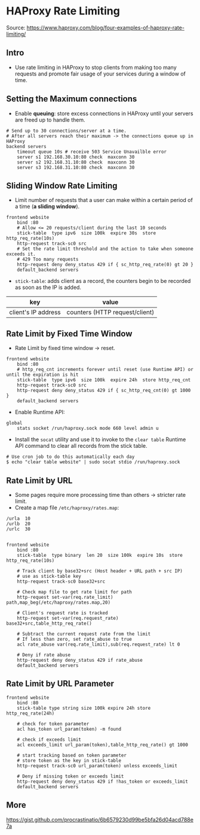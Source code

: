# HAProxy Rate Limiting

Source: <https://www.haproxy.com/blog/four-examples-of-haproxy-rate-limiting/>

## Intro

- Use rate limiting in HAProxy to stop clients from making too many requests and promote fair usage of your services during a window of time.

## Setting the Maximum connections

- Enable **queuing**: store excess connections in HAProxy until your servers are freed up to handle them.

```
# Send up to 30 connections/server at a time.
# After all servers reach their maximum -> the connections queue up in HAProxy
backend servers
    timeout queue 10s # receive 503 Service Unavailble error
    server s1 192.168.30.10:80 check  maxconn 30
    server s2 192.168.31.10:80 check  maxconn 30
    server s3 192.168.31.10:80 check  maxconn 30
```

## Sliding Window Rate Limiting

- Limit number of requests that a user can make within a certain period of a time (**a sliding window**).

```
frontend website
    bind :80
    # Allow <= 20 requests/client during the last 10 seconds
    stick-table  type ipv6  size 100k  expire 30s  store http_req_rate(10s)
    http-request track-sc0 src
    # Set the rate limit threshold and the action to take when someone exceeds it.
    # 429 Too many requests
    http-request deny deny_status 429 if { sc_http_req_rate(0) gt 20 }
    default_backend servers
```

- `stick-table`: adds client as a record, the counters begin to be recorded as soon as the IP is added.

| key                 | value                          |
| ------------------- | ------------------------------ |
| client's IP address | counters (HTTP request/client) |

## Rate Limit by Fixed Time Window

- Rate Limit by fixed time window -> reset.

```
frontend website
    bind :80
    # http_req_cnt increments forever until reset (use Runtime API) or until the expiration is hit
    stick-table  type ipv6  size 100k  expire 24h  store http_req_cnt
    http-request track-sc0 src
    http-request deny deny_status 429 if { sc_http_req_cnt(0) gt 1000 }
    default_backend servers
```

- Enable Runtime API:

```
global
    stats socket /run/haproxy.sock mode 660 level admin u
```

- Install the `socat` utility and use it to invoke to the `clear table` Runtime API command to clear all records from the stick table.

```
# Use cron job to do this automatically each day
$ echo "clear table website" | sudo socat stdio /run/haproxy.sock
```

## Rate Limit by URL

- Some pages require more processing time than others -> stricter rate limit.
- Create a map file `/etc/haproxy/rates.map`:

```
/urla  10
/urlb  20
/urlc  30
```

```

frontend website
    bind :80
    stick-table  type binary  len 20  size 100k  expire 10s  store http_req_rate(10s)

    # Track client by base32+src (Host header + URL path + src IP)
    # use as stick-table key
    http-request track-sc0 base32+src

    # Check map file to get rate limit for path
    http-request set-var(req.rate_limit)  path,map_beg(/etc/haproxy/rates.map,20)

    # Client's request rate is tracked
    http-request set-var(req.request_rate)  base32+src,table_http_req_rate()

    # Subtract the current request rate from the limit
    # If less than zero, set rate_abuse to true
    acl rate_abuse var(req.rate_limit),sub(req.request_rate) lt 0

    # Deny if rate abuse
    http-request deny deny_status 429 if rate_abuse
    default_backend servers
```

## Rate Limit by URL Parameter

```
frontend website
    bind :80
    stick-table type string size 100k expire 24h store http_req_rate(24h)

    # check for token parameter
    acl has_token url_param(token) -m found

    # check if exceeds limit
    acl exceeds_limit url_param(token),table_http_req_rate() gt 1000

    # start tracking based on token parameter
    # store token as the key in stick-table
    http-request track-sc0 url_param(token) unless exceeds_limit

    # Deny if missing token or exceeds limit
    http-request deny deny_status 429 if !has_token or exceeds_limit
    default_backend servers
```

## More

<https://gist.github.com/procrastinatio/6b6579230d99be5bfa26d04acd788e7a>
